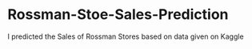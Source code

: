 # Rossman-Stoe-Sales-Prediction
I predicted the Sales of Rossman Stores based on data given on Kaggle 
